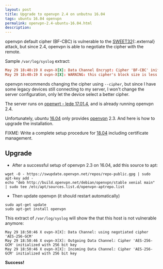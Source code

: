 ```yaml
---
layout: post
title: Upgrade to openvpn 2.4 on unbutnu 16.04
tags: ubuntu 16.04 openvpn
permalink: openvpn-2.4-ubuntu-16.04.html
description:
---
```

openvpn default cipher (BF-CBC) is vulnerable to the [SWEET32](https://community.openvpn.net/openvpn/wiki/SWEET32){:.external}
attack, but since 2.4, openvpn is able to negotiate the cipher with the remote.

Sample `/var/log/syslog` extract:
```conf
May 29 18:40:19 X ovpn-X[X]: Data Channel Encrypt: Cipher 'BF-CBC' initialized with 128 bit key
May 29 18:40:19 X ovpn-X[X]: WARNING: this cipher's block size is less than 128 bit (64 bit).  Consider using a --cipher with a larger block size.
```

openvpn recommends changing the cipher using `--cipher`, but since I have some
legacy devices still connecting to my server, I won't change the server
configuration, only let the device select a better cipher.

The server runs on [openwrt - lede 17.01.4](/tag/openwrt.html), and is already
running openvpn 2.4.

Unfortunately, ubuntu [16.04](/tag/16.04.html) only provides [openvpn](/tag/openvpn.html) 2.3.
And here is how to upgrade the installation.

FIXME: Write a complete setup procedure for [18.04](/tag/18.04.html) including
certificate management.

## Upgrade
 - After a successful setup of openvpn 2.3 on 16.04, add this source to apt:
 ```shell
wget -O - https://swupdate.openvpn.net/repos/repo-public.gpg | sudo apt-key add -
echo "deb http://build.openvpn.net/debian/openvpn/stable xenial main" | sudo tee /etc/apt/sources.list.d/openvpn-aptrepo.list
```
 - Then update openvpn (it should restart automatically)
 ```
sudo apt-get update
sudo apt-get install openvpn
```

This extract of `/var/log/syslog` will show the that this host is not
vulnerable anymore:
```shell
May 29 18:50:46 X ovpn-X[X]: Data Channel: using negotiated cipher 'AES-256-GCM'
May 29 18:50:46 X ovpn-X[X]: Outgoing Data Channel: Cipher 'AES-256-GCM' initialized with 256 bit key
May 29 18:50:46 X ovpn-X[X]: Incoming Data Channel: Cipher 'AES-256-GCM' initialized with 256 bit key
```
**Success!**